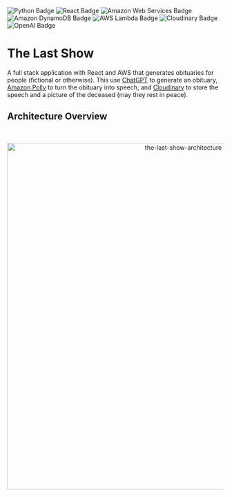 ![Python Badge](https://img.shields.io/badge/Python-3776AB?logo=python&logoColor=fff&style=for-the-badge)
![React Badge](https://img.shields.io/badge/React-61DAFB?logo=react&logoColor=000&style=for-the-badge)
![Amazon Web Services Badge](https://img.shields.io/badge/Amazon%20Web%20Services-232F3E?logo=amazonwebservices&logoColor=fff&style=for-the-badge)
![Amazon DynamoDB Badge](https://img.shields.io/badge/Amazon%20DynamoDB-4053D6?logo=amazondynamodb&logoColor=fff&style=for-the-badge)
![AWS Lambda Badge](https://img.shields.io/badge/AWS%20Lambda-F90?logo=awslambda&logoColor=fff&style=for-the-badge)
![Cloudinary Badge](https://img.shields.io/badge/Cloudinary-3448C5?logo=cloudinary&logoColor=fff&style=for-the-badge)
![OpenAI Badge](https://img.shields.io/badge/OpenAI-412991?logo=openai&logoColor=fff&style=for-the-badge)

# The Last Show

A full stack application with React and AWS that generates obituaries for people (fictional or otherwise). This use [ChatGPT](https://openai.com/blog/chatgpt) to generate an obituary, [Amazon Polly](https://aws.amazon.com/polly/) to turn the obituary into speech, and [Cloudinary](https://cloudinary.com/) to store the speech and a picture of the deceased (may they rest in peace).

## Architecture Overview

<br/>
<p align="center">
  <img src="https://res.cloudinary.com/mkf/image/upload/v1680411648/last-show_dvjjez.svg" alt="the-last-show-architecture" width="800"/>
</p>
<br/>
